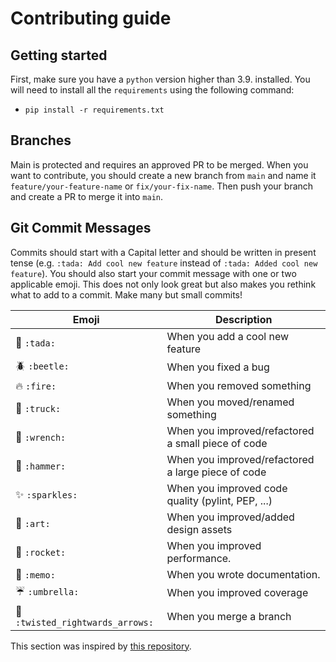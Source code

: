 # Contributing guide

## Getting started

First, make sure you have a `python` version higher than 3.9. installed. You will need to install all the `requirements` using the following command:

-   `pip install -r requirements.txt`

## Branches

Main is protected and requires an approved PR to be merged.
When you want to contribute, you should create a new branch from `main` and name it `feature/your-feature-name` or `fix/your-fix-name`.
Then push your branch and create a PR to merge it into `main`.

## Git Commit Messages

Commits should start with a Capital letter and should be written in present tense (e.g. `:tada: Add cool new feature` instead of `:tada: Added cool new feature`).
You should also start your commit message with one or two applicable emoji. This does not only look great but also makes you rethink what to add to a commit. Make many but small commits!

| Emoji                                                     | Description                                        |
| --------------------------------------------------------- | -------------------------------------------------- |
| :tada: `:tada:`                                           | When you add a cool new feature                    |
| :beetle: `:beetle:`                                       | When you fixed a bug                               |
| :fire: `:fire:`                                           | When you removed something                         |
| :truck: `:truck:`                                         | When you moved/renamed something                   |
| :wrench: `:wrench:`                                       | When you improved/refactored a small piece of code |
| :hammer: `:hammer:`                                       | When you improved/refactored a large piece of code |
| :sparkles: `:sparkles:`                                   | When you improved code quality (pylint, PEP, ...)  |
| :art: `:art:`                                             | When you improved/added design assets              |
| :rocket: `:rocket:`                                       | When you improved performance.                     |
| :memo: `:memo:`                                           | When you wrote documentation.                      |
| :umbrella: `:umbrella:`                                   | When you improved coverage                         |
| :twisted_rightwards_arrows: `:twisted_rightwards_arrows:` | When you merge a branch                            |

This section was inspired by [this repository](https://github.com/schneegans/dynamic-badges-action).